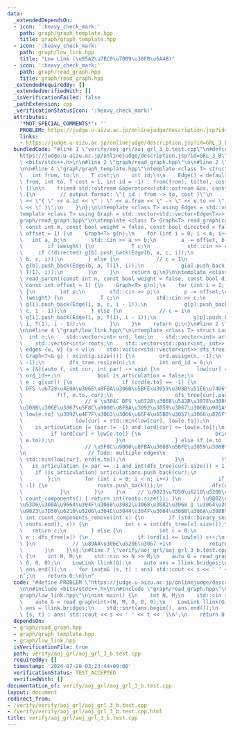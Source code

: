 ```yaml
---
data:
  _extendedDependsOn:
  - icon: ':heavy_check_mark:'
    path: graph/graph_template.hpp
    title: graph/graph_template.hpp
  - icon: ':heavy_check_mark:'
    path: graph/low_link.hpp
    title: "Low Link (\u95A2\u7BC0\u70B9\u30FB\u6A4B)"
  - icon: ':heavy_check_mark:'
    path: graph/read_graph.hpp
    title: graph/read_graph.hpp
  _extendedRequiredBy: []
  _extendedVerifiedWith: []
  _isVerificationFailed: false
  _pathExtension: cpp
  _verificationStatusIcon: ':heavy_check_mark:'
  attributes:
    '*NOT_SPECIAL_COMMENTS*': ''
    PROBLEM: https://judge.u-aizu.ac.jp/onlinejudge/description.jsp?id=GRL_3_B
    links:
    - https://judge.u-aizu.ac.jp/onlinejudge/description.jsp?id=GRL_3_B
  bundledCode: "#line 1 \"verify/aoj_grl/aoj_grl_3_b.test.cpp\"\n#define PROBLEM \"\
    https://judge.u-aizu.ac.jp/onlinejudge/description.jsp?id=GRL_3_B\"\n\n#include\
    \ <bits/stdc++.h>\n\n#line 2 \"graph/read_graph.hpp\"\n\n#line 2 \"graph/graph_template.hpp\"\
    \n\n#line 4 \"graph/graph_template.hpp\"\ntemplate <class T> struct Edge {\n \
    \   int from, to;\n    T cost;\n    int id;\n\n    Edge() = default;\n    Edge(int\
    \ from, int to, T cost = 1, int id = -1) : from(from), to(to), cost(cost), id(id)\
    \ {}\n\n    friend std::ostream &operator<<(std::ostream &os, const Edge<T> &e)\
    \ {\n        // output format: \"{ id : from -> to, cost }\"\n        return os\
    \ << \"{ \" << e.id << \" : \" << e.from << \" -> \" << e.to << \", \" << e.cost\
    \ << \" }\";\n    }\n};\n\ntemplate <class T> using Edges = std::vector<Edge<T>>;\n\
    template <class T> using Graph = std::vector<std::vector<Edge<T>>>;\n#line 4 \"\
    graph/read_graph.hpp\"\n\ntemplate <class T> Graph<T> read_graph(const int n,\
    \ const int m, const bool weight = false, const bool directed = false, const int\
    \ offset = 1) {\n    Graph<T> g(n);\n    for (int i = 0; i < m; i++) {\n     \
    \   int a, b;\n        std::cin >> a >> b;\n        a -= offset, b -= offset;\n\
    \        if (weight) {\n            T c;\n            std::cin >> c;\n       \
    \     if (!directed) g[b].push_back(Edge(b, a, c, i));\n            g[a].push_back(Edge(a,\
    \ b, c, i));\n        } else {\n            // c = 1\n            if (!directed)\
    \ g[b].push_back(Edge(b, a, T(1), i));\n            g[a].push_back(Edge(a, b,\
    \ T(1), i));\n        }\n    }\n    return g;\n}\n\ntemplate <class T> Graph<T>\
    \ read_parent(const int n, const bool weight = false, const bool directed = false,\
    \ const int offset = 1) {\n    Graph<T> g(n);\n    for (int i = 1; i < n; i++)\
    \ {\n        int p;\n        std::cin >> p;\n        p -= offset;\n        if\
    \ (weight) {\n            T c;\n            std::cin >> c;\n            if (!directed)\
    \ g[i].push_back(Edge(i, p, c, i - 1));\n            g[p].push_back(Edge(p, i,\
    \ c, i - 1));\n        } else {\n            // c = 1\n            if (!directed)\
    \ g[i].push_back(Edge(i, p, T(1), i - 1));\n            g[p].push_back(Edge(p,\
    \ i, T(1), i - 1));\n        }\n    }\n    return g;\n}\n#line 2 \"graph/low_link.hpp\"\
    \n\n#line 4 \"graph/low_link.hpp\"\n\ntemplate <class T> struct LowLink {\n  \
    \  int n;\n    std::vector<int> ord, low;\n    std::vector<int> articulations;\n\
    \    std::vector<int> roots;\n    std::vector<std::pair<int, int>> bridges;  //\
    \ edges {u, v} (u < v)\n    std::vector<std::vector<int>> dfs_tree;\n\n    LowLink(const\
    \ Graph<T>& g) : n(int(g.size())) {\n        ord.assign(n, -1);\n        low.assign(n,\
    \ -1);\n        dfs_tree.resize(n);\n        int ord_id = 0;\n        auto dfs\
    \ = [&](auto f, int cur, int par) -> void {\n            low[cur] = ord[cur] =\
    \ ord_id++;\n            bool is_articulation = false;\n            for (auto&\
    \ e : g[cur]) {\n                if (ord[e.to] == -1) {\n                    //\
    \ DFS \u6728\u4E0A\u306E\u8FBA\u306B\u5BFE\u3059\u308B\u51E6\u7406\n         \
    \           f(f, e.to, cur);\n                    dfs_tree[cur].push_back(e.to);\n\
    \                    // e \u304C DFS \u6728\u306B\u542B\u307E\u308C\u3066\u3044\
    \u308B\u306E\u3067\u5F8C\u9000\u8FBA\u3092\u3059\u3067\u306B\u901A\u3063\u305F\
    \ low[e.to] \u3092\u4F7F\u3063\u3066\u66F4\u65B0\u3057\u3066\u826F\u3044\n   \
    \                 low[cur] = std::min(low[cur], low[e.to]);\n                \
    \    is_articulation |= (par != -1) and (ord[cur] <= low[e.to]);\n           \
    \         if (ord[cur] < low[e.to]) {\n                        bridges.emplace_back(std::minmax(cur,\
    \ e.to));\n                    }\n                } else if (e.to != par) {\n\
    \                    // \u5F8C\u9000\u8FBA\u306B\u5BFE\u3059\u308B\u51E6\u7406\
    \n                    // Todo: multiple edges\n                    low[cur] =\
    \ std::min(low[cur], ord[e.to]);\n                }\n            }\n         \
    \   is_articulation |= par == -1 and int(dfs_tree[cur].size()) > 1;\n        \
    \    if (is_articulation) articulations.push_back(cur);\n            return;\n\
    \        };\n        for (int i = 0; i < n; i++) {\n            if (ord[i] ==\
    \ -1) {\n                roots.push_back(i);\n                dfs(dfs, i, -1);\n\
    \            }\n        }\n    }\n    // \u9023\u7D50\u6210\u5206\u6570\n    int\
    \ count_components() { return int(roots.size()); }\n    // \u9802\u70B9 x \u3092\
    \u53D6\u308A\u9664\u304F\u3068\u3082\u3068\u3082\u3068 1 \u3064\u3060\u3063\u305F\
    \u9023\u7D50\u6210\u5206\u304C\u3044\u304F\u3064\u306B\u306A\u308B\u304B\n   \
    \ int count_components_remove(int x) {\n        if (std::binary_search(roots.begin(),\
    \ roots.end(), x)) {\n            int c = int(dfs_tree[x].size());\n         \
    \   return c;\n        } else {\n            int c = 0;\n            for (auto&\
    \ e : dfs_tree[x]) {\n                if (ord[x] <= low[e]) c++;\n           \
    \ }\n            // \u89AA\u306E\u5206\u3067 +1\n            return c + 1;\n \
    \       }\n    }\n};\n#line 7 \"verify/aoj_grl/aoj_grl_3_b.test.cpp\"\n\nint main()\
    \ {\n    int N, M;\n    std::cin >> N >> M;\n    auto G = read_graph<int>(N, M,\
    \ 0, 0, 0);\n    LowLink llink(G);\n    auto ans = llink.bridges;\n    std::sort(ans.begin(),\
    \ ans.end());\n    for (auto& [s, t] : ans) std::cout << s << ' ' << t << '\\\
    n';\n    return 0;\n}\n"
  code: "#define PROBLEM \"https://judge.u-aizu.ac.jp/onlinejudge/description.jsp?id=GRL_3_B\"\
    \n\n#include <bits/stdc++.h>\n\n#include \"graph/read_graph.hpp\"\n#include \"\
    graph/low_link.hpp\"\n\nint main() {\n    int N, M;\n    std::cin >> N >> M;\n\
    \    auto G = read_graph<int>(N, M, 0, 0, 0);\n    LowLink llink(G);\n    auto\
    \ ans = llink.bridges;\n    std::sort(ans.begin(), ans.end());\n    for (auto&\
    \ [s, t] : ans) std::cout << s << ' ' << t << '\\n';\n    return 0;\n}"
  dependsOn:
  - graph/read_graph.hpp
  - graph/graph_template.hpp
  - graph/low_link.hpp
  isVerificationFile: true
  path: verify/aoj_grl/aoj_grl_3_b.test.cpp
  requiredBy: []
  timestamp: '2024-07-28 03:23:44+09:00'
  verificationStatus: TEST_ACCEPTED
  verifiedWith: []
documentation_of: verify/aoj_grl/aoj_grl_3_b.test.cpp
layout: document
redirect_from:
- /verify/verify/aoj_grl/aoj_grl_3_b.test.cpp
- /verify/verify/aoj_grl/aoj_grl_3_b.test.cpp.html
title: verify/aoj_grl/aoj_grl_3_b.test.cpp
---
```

